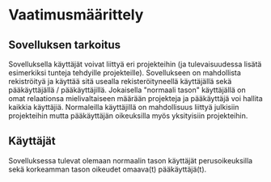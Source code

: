 # Vaatimusmäärittely

## Sovelluksen tarkoitus

Sovelluksella käyttäjät voivat liittyä eri projekteihin (ja tulevaisuudessa lisätä esimerkiksi tunteja tehdyille projekteille). Sovellukseen on mahdollista rekiströityä ja käyttää sitä usealla rekisteröityneellä käyttäjällä sekä pääkäyttäjällä / pääkäyttäjillä. Jokaisella "normaali tason" käyttäjällä on omat relaationsa mielivaltaiseen määrään projekteja ja pääkäyttäjä voi hallita kaikkia käyttäjiä. Normaleilla käyttäjillä on mahdollisuus liittyä julkisiin projekteihin mutta pääkäyttäjän oikeuksilla myös yksityisiin projekteihin.

## Käyttäjät

Sovelluksessa tulevat olemaan normaalin tason käyttäjät perusoikeuksilla sekä korkeamman tason oikeudet omaava(t) pääkäyttäjä(t).